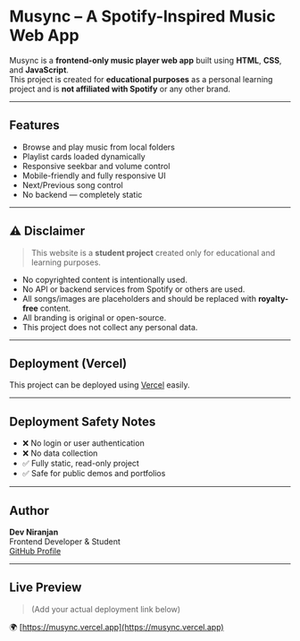 # Musync – A Spotify-Inspired Music Web App

Musync is a **frontend-only music player web app** built using **HTML**, **CSS**, and **JavaScript**.  
This project is created for **educational purposes** as a personal learning project and is **not affiliated with Spotify** or any other brand.

---

## Features

-  Browse and play music from local folders
-  Playlist cards loaded dynamically
-  Responsive seekbar and volume control
-  Mobile-friendly and fully responsive UI
-  Next/Previous song control
-  No backend — completely static

---

## ⚠️ Disclaimer

> This website is a **student project** created only for educational and learning purposes.

- No copyrighted content is intentionally used.
- No API or backend services from Spotify or others are used.
- All songs/images are placeholders and should be replaced with **royalty-free** content.
- All branding is original or open-source.
- This project does not collect any personal data.

---

## Deployment (Vercel)

This project can be deployed using [Vercel](https://vercel.com/) easily.

---

## Deployment Safety Notes

- ❌ No login or user authentication
- ❌ No data collection
- ✅ Fully static, read-only project
- ✅ Safe for public demos and portfolios

---

## Author

**Dev Niranjan**  
Frontend Developer & Student  
[GitHub Profile](https://github.com/devNiranjan7)

---

## Live Preview

> (Add your actual deployment link below)

🌍 [https://musync.vercel.app](https://musync.vercel.app)
